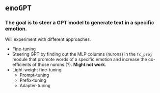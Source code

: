 # `emoGPT`
### The goal is to steer a GPT model to generate text in a specific emotion.
Will experiment with different approaches.
* Fine-tuning
* Steering GPT by finding out the MLP columns (nurons) in the `fc_proj` module that promote words of a specific emotion and increase the co-efficients of those nurons (?). **Might not work**.
* Light-weight fine-tuning
    * Prompt-tuning
    * Prefix-tuning
    * Adapter-tuning
